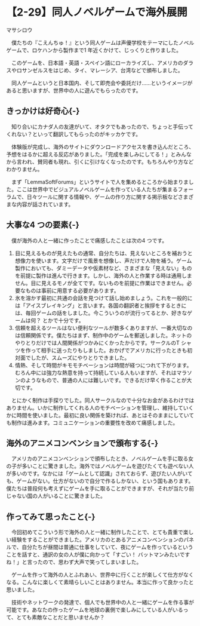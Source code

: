 # 【2-29】同人ノベルゲームで海外展開

<div class="author">マサシロウ</div>

　僕たちの『こえんちゅ！』という同人ゲームは声優学校をテーマにしたノベルゲームで、ロケハンから製作まで1 年近くかけて、じっくりと作りました。

　このゲームを、日本語・英語・スペイン語にローカライズし、アメリカのダラスやロサンゼルスをはじめ、タイ、マレーシア、台湾などで頒布しました。

　同人ゲームというと日本国内、そして即売会や委託だけ……というイメージがあると思いますが、世界中の人に遊んでもらったのです。

## きっかけは好奇心{-}

　知り合いにカナダ人の友達がいて、オタクでもあったので、ちょっと手伝ってくれない？といって翻訳してもらったのがキッカケです。

　体験版が完成し、海外のサイトにダウンロードアクセスを書き込んだところ、予想をはるかに超える反応がありました。「完成を楽しみにしてる！」とみんなから言われ、賛同者も現れ、引くに引けなくなったのです。もちろんやり方などわかりません。

　まず「LemmaSoftForums」というサイトで人を集めるところから始まりました。ここは世界中でビジュアルノベルゲームを作っている人たちが集まるフォーラムで、日々ツールに関する情報や、ゲームの作り方に関する掲示板などさまざまな内容が話されています。

## 大事な4 つの要素{-}

　僕が海外の人と一緒に作ったことで痛感したことは次の4 つです。

1. 目に見えるものが見えたもの通常、自分たちは、見えないところを補おうと想像力を使います。文字だけで風景を想像し、声だけで人物を補う。ゲーム製作においても、ダミーデータや仮素材など、さまざまな「見えない」ものを前提に製作は進んで行きます。しかし、海外の人と作業する時は通用しません。目に見えるモノが全てです。ないものを前提に作業はできません。必要なものは事前に用意する必要があります。
2. 氷を溶かす最初に共通の会話を見つけて話し始めましょう。これを一般的には「アイスブレイキング」と言います。各国の翻訳者と挨拶をするときには、毎回ゲームの話をしました。今こういうのが流行ってるとか、好きなゲームは何？ とかで十分です。
3. 信頼を超えるツールはない便利なツールが数多くありますが、一番大切なのは信頼関係です。僕たちはまず、制作中のゲームを郵送しました。ネットのやりとりだけでは人間関係がつかみにくかったからです。サークルのT シャツを作って相手に送ったりもしました。おかげでアメリカに行ったときも初対面でしたが、スムーズにやりとりできました。
4. 情熱、そして時間がキモモチベーションは時間が経つにつれて下がります。むろん中には強力な熱意を持って持続している人もいますが、それはマラソンのようなもので、普通の人には難しいです。できるだけ早く作ることが大切です。

　とにかく制作は手探りでした。同人サークルなので十分なお金があるわけではありません。いかに制作してくれる人のモチベーションを管理し、維持していくかに時間を使いました。最初に良い関係を築ければ、あとはそのままにしていても制作は進みます。コミュニケーションの重要性を改めて痛感しました。

## 海外のアニメコンベンションで頒布する{-}

　アメリカのアニメコンベンションで頒布したとき、ノベルゲームを手に取る女の子が多いことに驚きました。海外ではノベルゲームを遊びたくても遊べない人が多いのです。なかには「ゲームとして認識」されておらず、遊びたい人がいても、ゲームがない。仕方がないので自分で作るしかない、という国もあります。僕たちは普段何も考えずにゲームを手に取ることができますが、それが当たり前じゃない国の人がいることに驚きました。

## 作ってみて思ったこと{-}

　今回初めてこういう形で海外の人と一緒に制作したことで、とても貴重で楽しい経験をすることができました。アメリカのとあるアニメコンベンションのパネルで、自分たちが昼間は普通に仕事をしていて、夜にゲームを作っているということを話すと、通訳の女の人が僕に向かって「すごい！ バットマンみたいですね！」と言ったので、思わず大声で笑ってしまいました。

　ゲームを作って海外の人とふれあい、世界中に行くことが楽しくて仕方がなくなる。こんなに楽しくて素晴らしいことはありません。本当に作って良かったと思いました。

　技術やネットワークの発達で、個人でも世界中の人と一緒にゲームを作る事が可能です。あなたの作ったゲームを地球の裏側で楽しみにしている人がいるって、とても素敵なことだと思いませんか？
